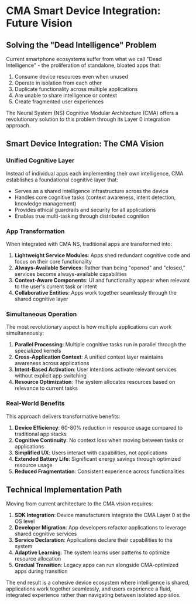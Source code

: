 
# CMA Smart Device Integration: Future Vision

## Solving the "Dead Intelligence" Problem

Current smartphone ecosystems suffer from what we call "Dead Intelligence" - the proliferation of standalone, bloated apps that:

1. Consume device resources even when unused
2. Operate in isolation from each other
3. Duplicate functionality across multiple applications
4. Are unable to share intelligence or context
5. Create fragmented user experiences

The Neural System (NS) Cognitive Modular Architecture (CMA) offers a revolutionary solution to this problem through its Layer 0 integration approach.

## Smart Device Integration: The CMA Vision

### Unified Cognitive Layer

Instead of individual apps each implementing their own intelligence, CMA establishes a foundational cognitive layer that:

- Serves as a shared intelligence infrastructure across the device
- Handles core cognitive tasks (context awareness, intent detection, knowledge management)
- Provides ethical guardrails and security for all applications
- Enables true multi-tasking through distributed cognition

### App Transformation

When integrated with CMA NS, traditional apps are transformed into:

1. **Lightweight Service Modules**: Apps shed redundant cognitive code and focus on their core functionality
2. **Always-Available Services**: Rather than being "opened" and "closed," services become always-available capabilities
3. **Context-Aware Components**: UI and functionality appear when relevant to the user's current task or intent
4. **Collaborative Entities**: Apps work together seamlessly through the shared cognitive layer

### Simultaneous Operation

The most revolutionary aspect is how multiple applications can work simultaneously:

1. **Parallel Processing**: Multiple cognitive tasks run in parallel through the specialized kernels
2. **Cross-Application Context**: A unified context layer maintains awareness across applications
3. **Intent-Based Activation**: User intentions activate relevant services without explicit app switching
4. **Resource Optimization**: The system allocates resources based on relevance to current tasks

### Real-World Benefits

This approach delivers transformative benefits:

1. **Device Efficiency**: 60-80% reduction in resource usage compared to traditional app stacks
2. **Cognitive Continuity**: No context loss when moving between tasks or applications
3. **Simplified UX**: Users interact with capabilities, not applications
4. **Extended Battery Life**: Significant energy savings through optimized resource usage
5. **Reduced Fragmentation**: Consistent experience across functionalities

## Technical Implementation Path

Moving from current architecture to the CMA vision requires:

1. **SDK Integration**: Device manufacturers integrate the CMA Layer 0 at the OS level
2. **Developer Migration**: App developers refactor applications to leverage shared cognitive services
3. **Service Declaration**: Applications declare their capabilities to the system
4. **Adaptive Learning**: The system learns user patterns to optimize resource allocation
5. **Gradual Transition**: Legacy apps can run alongside CMA-optimized apps during transition

The end result is a cohesive device ecosystem where intelligence is shared, applications work together seamlessly, and users experience a fluid, integrated experience rather than navigating between isolated app silos.
